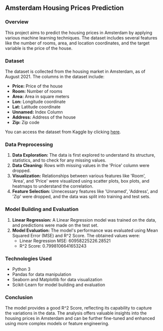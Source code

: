 ## Amsterdam Housing Prices Prediction

### Overview

This project aims to predict the housing prices in Amsterdam by applying various machine learning techniques. The dataset includes several features like the number of rooms, area, and location coordinates, and the target variable is the price of the house.

### Dataset

The dataset is collected from the housing market in Amsterdam, as of August 2021. The columns in the dataset include:

- **Price:** Price of the house
- **Room:** Number of rooms
- **Area:** Area in square meters
- **Lon:** Longitude coordinate
- **Lat:** Latitude coordinate
- **Unnamed:** Index Column
- **Address:** Address of the house
- **Zip:** Zip code

You can access the dataset from Kaggle by clicking [here](https://www.kaggle.com/datasets/thomasnibb/amsterdam-house-price-prediction).
### Data Preprocessing

1. **Data Exploration:** The data is first explored to understand its structure, statistics, and to check for any missing values.
2. **Data Cleaning:** Rows with missing values in the 'Price' column were dropped.
3. **Visualization:** Relationships between various features like 'Room', 'Area', and 'Price' were visualized using scatter plots, box plots, and heatmaps to understand the correlation.
4. **Feature Selection:** Unnecessary features like 'Unnamed', 'Address', and 'Zip' were dropped, and the data was split into training and test sets.

### Model Building and Evaluation

1. **Linear Regression:** A Linear Regression model was trained on the data, and predictions were made on the test set.
2. **Model Evaluation:** The model's performance was evaluated using Mean Squared Error (MSE) and R^2 Score. The obtained values were:
   - Linear Regression MSE: 60958225226.28521
   - R^2 Score: 0.7998106641653243

### Technologies Used

- Python 3
- Pandas for data manipulation
- Seaborn and Matplotlib for data visualization
- Scikit-Learn for model building and evaluation

### Conclusion

The model provides a good R^2 Score, reflecting its capability to capture the variations in the data. The analysis offers valuable insights into the housing prices in Amsterdam and can be further fine-tuned and enhanced using more complex models or feature engineering.
